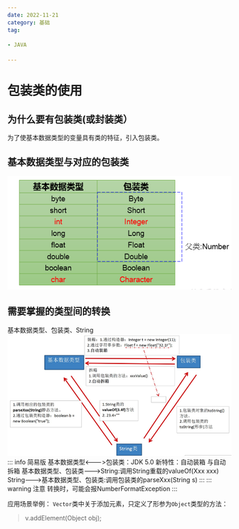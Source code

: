 ```yaml
---
date: 2022-11-21
category: 基础
tag:

- JAVA

---
```

# 包装类的使用
## 为什么要有包装类(或封装类）
为了使基本数据类型的变量具有类的特征，引入包装类。

## 基本数据类型与对应的包装类
![img.png](../images/wrapper1.png)
## 需要掌握的类型间的转换
基本数据类型、包装类、String  
![img.png](../images/wrapper2.png)
::: info 简易版
基本数据类型<--->包装类：JDK 5.0 新特性：自动装箱 与自动拆箱
基本数据类型、包装类--->String:调用String重载的valueOf(Xxx xxx)
String--->基本数据类型、包装类:调用包装类的parseXxx(String s)
:::
::: warning 注意
转换时，可能会报NumberFormatException
:::

应用场景举例：
`Vector`类中关于添加元素，只定义了形参为`Object`类型的方法：
> v.addElement(Object obj);   


